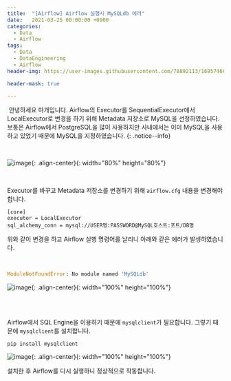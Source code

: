 ```yaml
---
title:  "[Airflow] Airflow 실행시 MySQLdb 에러"
date:   2021-03-25 00:00:00 +0900
categories:
  - Data
  - Airflow
tags:
  - Data
  - DataEngineering
  - Airflow
header-img: https://user-images.githubusercontent.com/78892113/169574664-4efcf70e-f846-4919-9a00-730e8f799fe6.png

header-mask: true

---
```


&nbsp;안녕하세요 마개입니다. Airflow의 Executor를 SequentialExecutor에서 LocalExecutor로 변경을 하기 위해 Metadata 저장소로 MySQL을 선정하였습니다. 보통은 Airflow에서 PostgreSQL을 많이 사용하지만 사내에서는 이미 MySQL을 사용하고 있었기 때문에 MySQL을 지정하였습니다.
{: .notice--info}

<br>

![image](https://user-images.githubusercontent.com/78892113/169574664-4efcf70e-f846-4919-9a00-730e8f799fe6.png){: .align-center}{: width="80%" height="80%"}

<br>

Executor를 바꾸고 Metadata 저장소를 변경하기 위해 `airflow.cfg` 내용을 변경해야 합니다.

```config
[core]
executor = LocalExecutor
sql_alchemy_conn = mysql://USER명:PASSWORD@MySQL호스트:포트/DB명
```

위와 같이 변경을 하고 Airflow 실행 명령어를 날리니 아래와 같은 에러가 발생하였습니다.

<br>

```python
ModuleNotFoundError: No module named 'MySQLdb'
```

![image](https://user-images.githubusercontent.com/78892113/169578381-14452f8b-9f0b-4d74-b948-b6784f50d6e4.png){: .align-center}{: width="100%" height="100%"}

<br><br>

Airflow에서 SQL Engine을 이용하기 때문에 `mysqlclient`가 필요합니다. 그렇기 때문에 `mysqlclient`를 설치합니다.

```shell
pip install mysqlclient
```

![image](https://user-images.githubusercontent.com/78892113/169578433-7a14fe98-b241-4490-a602-38008392ae60.png){: .align-center}{: width="100%" height="100%"}

설치한 후 Airflow를 다시 실행하니 정상적으로 작동합니다.